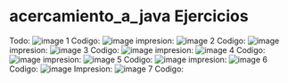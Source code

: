 # acercamiento_a_java Ejercicios
Todo: ![image](https://github.com/user-attachments/assets/31f8bca3-917b-4bf6-bec4-d2e6f7add1f1)
1 Codigo: ![image](https://github.com/user-attachments/assets/a31a18cd-d916-4c85-ad99-6430a64c1ef5) 
impresion: ![image](https://github.com/user-attachments/assets/7db5d757-cec9-4b3f-af45-170bd254f96d)
2 Codigo: ![image](https://github.com/user-attachments/assets/caedff76-c9ad-4608-ba32-cdb03eca15d2)
impresion: ![image](https://github.com/user-attachments/assets/7ed55c55-c6cb-4980-b81f-597383e5452e)
3 Codigo: ![image](https://github.com/user-attachments/assets/ccaf0d20-836a-4500-8cb2-546f9083bb34)
impresion: ![image](https://github.com/user-attachments/assets/7a522e33-690a-4cc5-a394-6ca5b3928dfc)
4 Codigo: ![image](https://github.com/user-attachments/assets/72b61653-280a-4d3b-af1f-63301788b513)
impresion: ![image](https://github.com/user-attachments/assets/f83f2c16-65f5-41a3-9a80-e1ea2a2d7836)
5 Codigo: ![image](https://github.com/user-attachments/assets/4d57bbe7-ae75-4446-9d35-1abf06ff0c00)
impresion: ![image](https://github.com/user-attachments/assets/d4c58213-ad27-4577-93c7-05ef32fda132)
6 Codigo: ![image](https://github.com/user-attachments/assets/8eb7bf71-0ca0-4041-bb4c-727227eba50b)
Impresion: ![image](https://github.com/user-attachments/assets/6222335f-201e-4e8a-8e4b-1f12b5f34864)
7 Codigo: 

